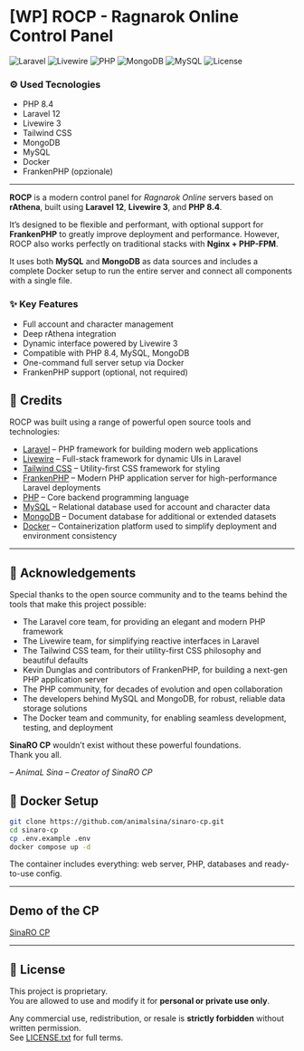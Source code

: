 
# [WP] ROCP - Ragnarok Online Control Panel

![Laravel](https://img.shields.io/badge/Laravel-12-red)
![Livewire](https://img.shields.io/badge/Livewire-v3-orange)
![PHP](https://img.shields.io/badge/PHP-8.4-blue)
![MongoDB](https://img.shields.io/badge/MongoDB-green)
![MySQL](https://img.shields.io/badge/MySQL-lightgrey)
![License](https://img.shields.io/badge/license-Custom-lightgrey)



### ⚙️ Used Tecnologies

- PHP 8.4
- Laravel 12
- Livewire 3
- Tailwind CSS
- MongoDB
- MySQL
- Docker
- FrankenPHP (opzionale)

---

**ROCP** is a modern control panel for *Ragnarok Online* servers based on **rAthena**, built using **Laravel 12**, **Livewire 3**, and **PHP 8.4**.

It’s designed to be flexible and performant, with optional support for **FrankenPHP** to greatly improve deployment and performance. However, ROCP also works perfectly on traditional stacks with **Nginx + PHP-FPM**.

It uses both **MySQL** and **MongoDB** as data sources and includes a complete Docker setup to run the entire server and connect all components with a single file.

### ✨ Key Features

- Full account and character management
- Deep rAthena integration
- Dynamic interface powered by Livewire 3
- Compatible with PHP 8.4, MySQL, MongoDB
- One-command full server setup via Docker
- FrankenPHP support (optional, not required)
  
## 📜 Credits

ROCP was built using a range of powerful open source tools and technologies:

- [Laravel](https://laravel.com) – PHP framework for building modern web applications  
- [Livewire](https://livewire.laravel.com) – Full-stack framework for dynamic UIs in Laravel  
- [Tailwind CSS](https://tailwindcss.com) – Utility-first CSS framework for styling  
- [FrankenPHP](https://frankenphp.dev) – Modern PHP application server for high-performance Laravel deployments  
- [PHP](https://www.php.net) – Core backend programming language  
- [MySQL](https://www.mysql.com) – Relational database used for account and character data  
- [MongoDB](https://www.mongodb.com) – Document database for additional or extended datasets  
- [Docker](https://www.docker.com) – Containerization platform used to simplify deployment and environment consistency
---

## 🙏 Acknowledgements

Special thanks to the open source community and to the teams behind the tools that make this project possible:

- The Laravel core team, for providing an elegant and modern PHP framework  
- The Livewire team, for simplifying reactive interfaces in Laravel  
- The Tailwind CSS team, for their utility-first CSS philosophy and beautiful defaults  
- Kevin Dunglas and contributors of FrankenPHP, for building a next-gen PHP application server  
- The PHP community, for decades of evolution and open collaboration  
- The developers behind MySQL and MongoDB, for robust, reliable data storage solutions  
- The Docker team and community, for enabling seamless development, testing, and deployment  

**SinaRO CP** wouldn’t exist without these powerful foundations.  
Thank you all.

*– AnimaL Sina – Creator of SinaRO CP*

## 🐳 Docker Setup

```bash
git clone https://github.com/animalsina/sinaro-cp.git
cd sinaro-cp
cp .env.example .env
docker compose up -d
```

The container includes everything: web server, PHP, databases and ready-to-use config.

---

## Demo of the CP
[SinaRO CP](https://rocp.animalsina.work)

---

## 🪪 License

This project is proprietary.  
You are allowed to use and modify it for **personal or private use only**.

Any commercial use, redistribution, or resale is **strictly forbidden** without written permission.  
See [LICENSE.txt](LICENSE.txt) for full terms.

